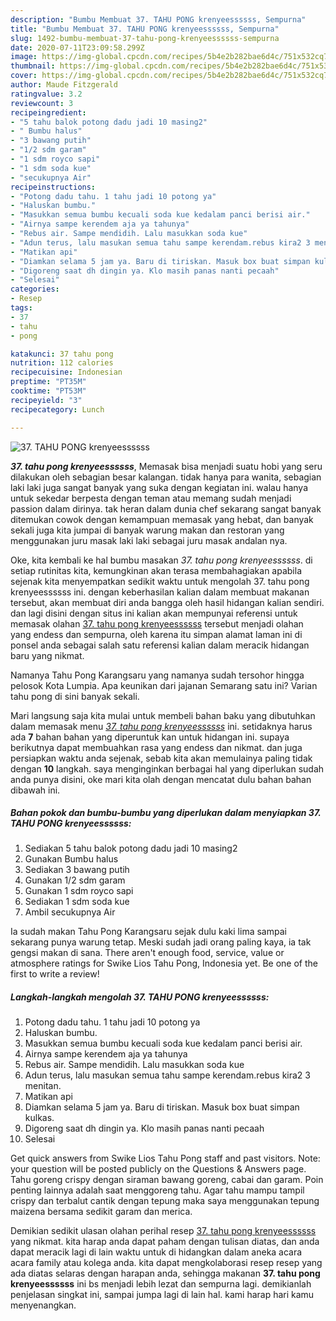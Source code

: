 ```yaml
---
description: "Bumbu Membuat 37. TAHU PONG krenyeessssss, Sempurna"
title: "Bumbu Membuat 37. TAHU PONG krenyeessssss, Sempurna"
slug: 1492-bumbu-membuat-37-tahu-pong-krenyeessssss-sempurna
date: 2020-07-11T23:09:58.299Z
image: https://img-global.cpcdn.com/recipes/5b4e2b282bae6d4c/751x532cq70/37-tahu-pong-krenyeessssss-foto-resep-utama.jpg
thumbnail: https://img-global.cpcdn.com/recipes/5b4e2b282bae6d4c/751x532cq70/37-tahu-pong-krenyeessssss-foto-resep-utama.jpg
cover: https://img-global.cpcdn.com/recipes/5b4e2b282bae6d4c/751x532cq70/37-tahu-pong-krenyeessssss-foto-resep-utama.jpg
author: Maude Fitzgerald
ratingvalue: 3.2
reviewcount: 3
recipeingredient:
- "5 tahu balok potong dadu jadi 10 masing2"
- " Bumbu halus"
- "3 bawang putih"
- "1/2 sdm garam"
- "1 sdm royco sapi"
- "1 sdm soda kue"
- "secukupnya Air"
recipeinstructions:
- "Potong dadu tahu. 1 tahu jadi 10 potong ya"
- "Haluskan bumbu."
- "Masukkan semua bumbu kecuali soda kue kedalam panci berisi air."
- "Airnya sampe kerendem aja ya tahunya"
- "Rebus air. Sampe mendidih. Lalu masukkan soda kue"
- "Adun terus, lalu masukan semua tahu sampe kerendam.rebus kira2 3 menitan."
- "Matikan api"
- "Diamkan selama 5 jam ya. Baru di tiriskan. Masuk box buat simpan kulkas."
- "Digoreng saat dh dingin ya. Klo masih panas nanti pecaah"
- "Selesai"
categories:
- Resep
tags:
- 37
- tahu
- pong

katakunci: 37 tahu pong 
nutrition: 112 calories
recipecuisine: Indonesian
preptime: "PT35M"
cooktime: "PT53M"
recipeyield: "3"
recipecategory: Lunch

---
```



![37. TAHU PONG krenyeessssss](https://img-global.cpcdn.com/recipes/5b4e2b282bae6d4c/751x532cq70/37-tahu-pong-krenyeessssss-foto-resep-utama.jpg)

<b><i>37. tahu pong krenyeessssss</i></b>, Memasak bisa menjadi suatu hobi yang seru dilakukan oleh sebagian besar kalangan. tidak hanya para wanita, sebagian laki laki juga sangat banyak yang suka dengan kegiatan ini. walau hanya untuk sekedar berpesta dengan teman atau memang sudah menjadi passion dalam dirinya. tak heran dalam dunia chef sekarang sangat banyak ditemukan cowok dengan kemampuan memasak yang hebat, dan banyak sekali juga kita jumpai di banyak warung makan dan restoran yang menggunakan juru masak laki laki sebagai juru masak andalan nya.

Oke, kita kembali ke hal bumbu masakan <i>37. tahu pong krenyeessssss</i>. di setiap rutinitas kita, kemungkinan akan terasa membahagiakan apabila sejenak kita menyempatkan sedikit waktu untuk mengolah 37. tahu pong krenyeessssss ini. dengan keberhasilan kalian dalam membuat makanan tersebut, akan membuat diri anda bangga oleh hasil hidangan kalian sendiri. dan lagi disini dengan situs ini kalian akan mempunyai referensi untuk memasak olahan <u>37. tahu pong krenyeessssss</u> tersebut menjadi olahan yang endess dan sempurna, oleh karena itu simpan alamat laman ini di ponsel anda sebagai salah satu referensi kalian dalam meracik hidangan baru yang nikmat.

Namanya Tahu Pong Karangsaru yang namanya sudah tersohor hingga pelosok Kota Lumpia. Apa keunikan dari jajanan Semarang satu ini? Varian tahu pong di sini banyak sekali.


Mari langsung saja kita mulai untuk membeli bahan baku yang dibutuhkan dalam memasak menu <u><i>37. tahu pong krenyeessssss</i></u> ini. setidaknya harus ada <b>7</b> bahan bahan yang diperuntuk kan untuk hidangan ini. supaya berikutnya dapat membuahkan rasa yang endess dan nikmat. dan juga persiapkan waktu anda sejenak, sebab kita akan memulainya paling tidak dengan <b>10</b> langkah. saya menginginkan berbagai hal yang diperlukan sudah anda punya disini, oke mari kita olah dengan mencatat dulu bahan bahan dibawah ini.

<!--inarticleads1-->

##### Bahan pokok dan bumbu-bumbu yang diperlukan dalam menyiapkan 37. TAHU PONG krenyeessssss:

1. Sediakan 5 tahu balok potong dadu jadi 10 masing2
1. Gunakan  Bumbu halus
1. Sediakan 3 bawang putih
1. Gunakan 1/2 sdm garam
1. Gunakan 1 sdm royco sapi
1. Sediakan 1 sdm soda kue
1. Ambil secukupnya Air


Ia sudah makan Tahu Pong Karangsaru sejak dulu kaki lima sampai sekarang punya warung tetap. Meski sudah jadi orang paling kaya, ia tak gengsi makan di sana. There aren&#39;t enough food, service, value or atmosphere ratings for Swike Lios Tahu Pong, Indonesia yet. Be one of the first to write a review! 

<!--inarticleads2-->

##### Langkah-langkah mengolah 37. TAHU PONG krenyeessssss:

1. Potong dadu tahu. 1 tahu jadi 10 potong ya
1. Haluskan bumbu.
1. Masukkan semua bumbu kecuali soda kue kedalam panci berisi air.
1. Airnya sampe kerendem aja ya tahunya
1. Rebus air. Sampe mendidih. Lalu masukkan soda kue
1. Adun terus, lalu masukan semua tahu sampe kerendam.rebus kira2 3 menitan.
1. Matikan api
1. Diamkan selama 5 jam ya. Baru di tiriskan. Masuk box buat simpan kulkas.
1. Digoreng saat dh dingin ya. Klo masih panas nanti pecaah
1. Selesai


Get quick answers from Swike Lios Tahu Pong staff and past visitors. Note: your question will be posted publicly on the Questions &amp; Answers page. Tahu goreng crispy dengan siraman bawang goreng, cabai dan garam. Poin penting lainnya adalah saat menggoreng tahu. Agar tahu mampu tampil crispy dan terbalut cantik dengan tepung maka saya menggunakan tepung maizena bersama sedikit garam dan merica. 

Demikian sedikit ulasan olahan perihal resep <u>37. tahu pong krenyeessssss</u> yang nikmat. kita harap anda dapat paham dengan tulisan diatas, dan anda dapat meracik lagi di lain waktu untuk di hidangkan dalam aneka acara acara family atau kolega anda. kita dapat mengkolaborasi resep resep yang ada diatas selaras dengan harapan anda, sehingga makanan <b>37. tahu pong krenyeessssss</b> ini bs menjadi lebih lezat dan sempurna lagi. demikianlah penjelasan singkat ini, sampai jumpa lagi di lain hal. kami harap hari kamu menyenangkan.
